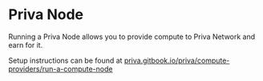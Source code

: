 # Priva Node

Running a Priva Node allows you to provide compute to Priva Network and earn for it.

Setup instructions can be found at [priva.gitbook.io/priva/compute-providers/run-a-compute-node](https://priva.gitbook.io/priva/compute-providers/run-a-compute-node)
